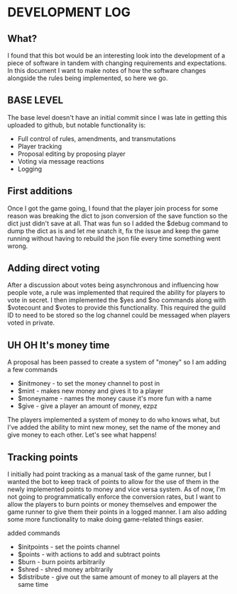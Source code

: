 # DEVELOPMENT LOG

## What?
I found that this bot would be an interesting look into the development of a piece of software in tandem with changing requirements and expectations.
In this document I want to make notes of how the software changes alongside the rules being implemented, so here we go.

## BASE LEVEL
The base level doesn't have an initial commit since I was late in getting this uploaded to github, but notable functionality is:

- Full control of rules, amendments, and transmutations
- Player tracking
- Proposal editing by proposing player
- Voting via message reactions
- Logging

## First additions
Once I got the game going, I found that the player join process for some reason was breaking the dict to json conversion of the save function so the dict just didn't save at all.
That was fun so I added the $debug command to dump the dict as is and let me snatch it, fix the issue and keep the game running without having to rebuild the json file every time something went wrong.

## Adding direct voting
After a discussion about votes being asynchronous and influencing how people vote, a rule was implemented that required the ability for players to vote in secret.
I then implemented the $yes and $no commands along with $votecount and $votes to provide this functionality.
This required the guild ID to need to be stored so the log channel could be messaged when players voted in private.

## UH OH It's money time
A proposal has been passed to create a system of "money" so I am adding a few commands
- $initmoney - to set the money channel to post in
- $mint - makes new money and gives it to a player
- $moneyname - names the money cause it's more fun with a name
- $give - give a player an amount of money, ezpz

The players implemented a system of money to do who knows what, but I've added the ability to mint new money, set the name of the money and give money to each other. Let's see what happens!

## Tracking points
I initially had point tracking as a manual task of the game runner, but I wanted the bot to keep track of points to allow for the use of them in the newly implemented points to money and vice versa system.
As of now, I'm not going to programmatically enforce the conversion rates, but I want to allow the players to burn points or money themselves and empower the game runner to give them their points in a logged manner.
I am also adding some more functionality to make doing game-related things easier.

added commands
- $initpoints - set the points channel
- $points - with actions to add and subtract points
- $burn - burn points arbitrarily
- $shred - shred money arbitrarily
- $distribute - give out the same amount of money to all players at the same time
